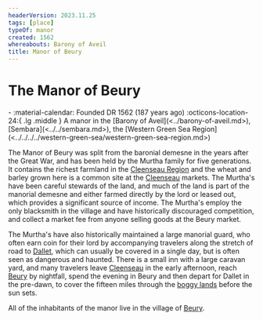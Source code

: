 ```yaml
---
headerVersion: 2023.11.25
tags: [place]
typeOf: manor
created: 1562
whereabouts: Barony of Aveil
title: Manor of Beury
---
```

# The Manor of Beury
<div class="grid cards ext-narrow-margin ext-one-column" markdown>
-  
   :material-calendar: Founded DR 1562 (187 years ago)  
    :octicons-location-24:{ .lg .middle } A manor in the [Barony of Aveil](<../barony-of-aveil.md>), [Sembara](<../../sembara.md>), the [Western Green Sea Region](<../../../../western-green-sea/western-green-sea-region.md>)  
</div>


The Manor of Beury was split from the baronial demesne in the years after the Great War, and has been held by the Murtha family for five generations. It contains the richest farmland in the [Cleenseau Region](<./cleenseau-region.md>) and the wheat and barley grown here is a common site at the [Cleenseau](<cleenseau/cleenseau.md>) markets. The Murtha's have been careful stewards of the land, and much of the land is part of the manorial demesne and either farmed directly by the lord or leased out, which provides a significant source of income. The Murtha's employ the only blacksmith in the village and have historically discouraged competition, and collect a market fee from anyone selling goods at the Beury market. 

The Murtha's have also historically maintained a large manorial guard, who often earn coin for their lord by accompanying travelers along the stretch of road to [Dallet](<../dallet.md>), which can usually be covered in a single day, but is often seen as dangerous and haunted. There is a small inn with a large caravan yard, and many travelers leave [Cleenseau](<cleenseau/cleenseau.md>) in the early afternoon, reach [Beury](<./beury.md>) by nightfall, spend the evening in Beury and then depart for Dallet in the pre-dawn, to cover the fifteen miles through the [boggy lands](<./east-bog.md>) before the sun sets.

All of the inhabitants of the manor live in the village of [Beury](<./beury.md>). 